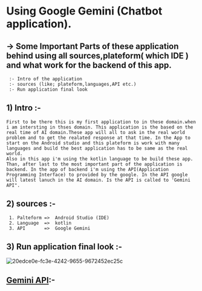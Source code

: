 # Using Google Gemini (Chatbot application).

## -> Some Important Parts of these application behind using all sources,plateform( which IDE ) and what work for the backend of this app.
     :- Intro of the application
     :- sources (like; plateform,languages,API etc.)
     :- Run application final look

 ## 1) Intro :-
    First to be there this is my first application to in these domain.when i am intersting in thses domain. This application is the based on the real time of AI domain.These app will all to ask in the real world problem and to get the realated response at that time. In the App to start on the Android studio and this plateform is work with many languages and build the best application has to be same as the real world.
    Also in this app i'm using the kotlin language to be build these app. Than, after last to the most important part of the application is backend. In the app of backend i'm using the API(Application Programming Interface) to provided by the google. In the API google will latest lanuch in the AI domain. Is the API is called to 'Gemini API".

## 2) sources :-
     1. Palteform =>  Android Studio (IDE)
     2. Language  =>  kotlin
     3. API       =>  Google Gemini

## 3) Run application final look :-     
![20edce0e-fc3e-4242-9655-9672452ec25c](https://github.com/user-attachments/assets/6e1c2273-d9f8-444c-8fa9-b3311a7262aa)

## [Gemini API](https://gemini.google.com):-
  

  
